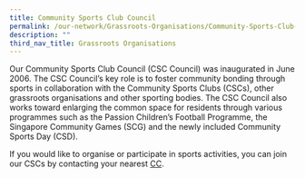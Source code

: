 ```yaml
---
title: Community Sports Club Council
permalink: /our-network/Grassroots-Organisations/Community-Sports-Club-Council/
description: ""
third_nav_title: Grassroots Organisations
---
```

Our Community Sports Club Council (CSC Council) was inaugurated in June 2006. The CSC Council’s key role is to foster community bonding through sports in collaboration with the Community Sports Clubs (CSCs), other grassroots organisations and other sporting bodies. The CSC Council also works toward enlarging the common space for residents through various programmes such as the Passion Children’s Football Programme, the Singapore Community Games (SCG) and the newly included Community Sports Day (CSD).

If you would like to organise or participate in sports activities, you can join our CSCs by contacting your nearest [CC](https://www.onepa.gov.sg/cc).